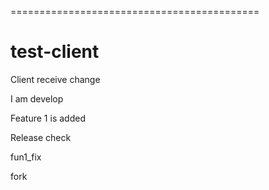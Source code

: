 
===========================================
# test-client

Client receive change

I am develop

Feature 1 is added

Release check 

fun1_fix

fork
